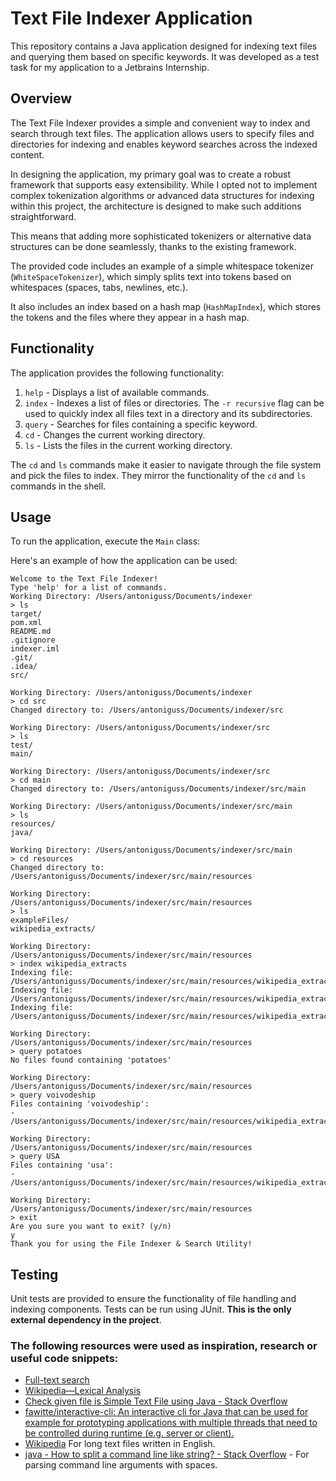 # Text File Indexer Application

This repository contains a Java application designed for indexing text files
and querying them based on specific keywords.
It was developed as a test task for my application to a Jetbrains Internship.

## Overview

The Text File Indexer provides a simple and convenient way to index and search through text files.
The application allows users to specify files and directories for indexing
and enables keyword searches across the indexed content.

In designing the application, my primary goal was to create a robust framework that supports easy extensibility.
While I opted
not to implement complex tokenization algorithms or advanced data structures for indexing within this project,
the architecture is designed to make such additions straightforward. 

This means that adding more sophisticated tokenizers or alternative data structures can be done seamlessly,
thanks to the existing framework.

The provided code includes an example of a simple whitespace tokenizer (`WhiteSpaceTokenizer`),
which simply splits text into tokens based on whitespaces (spaces, tabs, newlines, etc.).

It also includes an index based on a hash map (`HashMapIndex`),
which stores the tokens and the files where they appear in a hash map.

## Functionality
The application provides the following functionality:
1. `help` - Displays a list of available commands.
2. `index` - Indexes a list of files or directories. The `-r recursive` flag can be used to quickly index all files text in a directory and its subdirectories.
3. `query` - Searches for files containing a specific keyword.
4. `cd` - Changes the current working directory.
5. `ls` - Lists the files in the current working directory.

The `cd` and `ls` commands make it easier to navigate through the file system and pick the files to index.
They mirror the functionality of the `cd` and `ls` commands in the shell.

## Usage

To run the application, execute the `Main` class:

Here's an example of how the application can be used:
```console
Welcome to the Text File Indexer!
Type 'help' for a list of commands.
Working Directory: /Users/antoniguss/Documents/indexer
> ls
target/
pom.xml
README.md
.gitignore
indexer.iml
.git/
.idea/
src/

Working Directory: /Users/antoniguss/Documents/indexer
> cd src
Changed directory to: /Users/antoniguss/Documents/indexer/src

Working Directory: /Users/antoniguss/Documents/indexer/src
> ls
test/
main/

Working Directory: /Users/antoniguss/Documents/indexer/src
> cd main
Changed directory to: /Users/antoniguss/Documents/indexer/src/main

Working Directory: /Users/antoniguss/Documents/indexer/src/main
> ls
resources/
java/

Working Directory: /Users/antoniguss/Documents/indexer/src/main
> cd resources
Changed directory to: /Users/antoniguss/Documents/indexer/src/main/resources

Working Directory: /Users/antoniguss/Documents/indexer/src/main/resources
> ls
exampleFiles/
wikipedia_extracts/

Working Directory: /Users/antoniguss/Documents/indexer/src/main/resources
> index wikipedia_extracts
Indexing file: /Users/antoniguss/Documents/indexer/src/main/resources/wikipedia_extracts/new_york_city.txt
Indexing file: /Users/antoniguss/Documents/indexer/src/main/resources/wikipedia_extracts/Poland.txt
Indexing file: /Users/antoniguss/Documents/indexer/src/main/resources/wikipedia_extracts/United_States.txt

Working Directory: /Users/antoniguss/Documents/indexer/src/main/resources
> query potatoes
No files found containing 'potatoes'

Working Directory: /Users/antoniguss/Documents/indexer/src/main/resources
> query voivodeship
Files containing 'voivodeship':
-  /Users/antoniguss/Documents/indexer/src/main/resources/wikipedia_extracts/Poland.txt

Working Directory: /Users/antoniguss/Documents/indexer/src/main/resources
> query USA
Files containing 'usa':
-  /Users/antoniguss/Documents/indexer/src/main/resources/wikipedia_extracts/United_States.txt

Working Directory: /Users/antoniguss/Documents/indexer/src/main/resources
> exit
Are you sure you want to exit? (y/n)
y
Thank you for using the File Indexer & Search Utility!
```

## Testing
Unit tests are provided to ensure the functionality of file handling and indexing components.
Tests can be run using JUnit.
**This is the only external dependency in the project**.


### The following resources were used as inspiration, research or useful code snippets:
- [Full-text search](https://en.wikipedia.org/wiki/Full-text_search)
- [Wikipedia—Lexical Analysis](https://en.wikipedia.org/wiki/Lexical_analysis)
- [Check given file is Simple Text File using Java - Stack Overflow](https://stackoverflow.com/questions/17192770/check-given-file-is-simple-text-file-using-java)
- [fawitte/interactive-cli: An interactive cli for Java that can be used for example for prototyping applications with multiple threads that need to be controlled during runtime (e.g. server or client).](https://github.com/fawitte/interactive-cli)
- [Wikipedia](https://www.wikipedia.org/) For long text files written in English.
- [java - How to split a command line like string? - Stack Overflow](https://stackoverflow.com/questions/13495449/how-to-split-a-command-line-like-string) - For parsing command line arguments with spaces.
